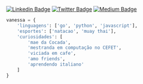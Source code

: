 [![Linkedin Badge](https://img.shields.io/badge/-LinkedIn-blue?style=flat-square&logo=Linkedin&logoColor=white&link=https://www.linkedin.com/in/leticiacamposs/)](https://www.linkedin.com/in/vanessa-s-soares/)
[![Twitter Badge](https://img.shields.io/badge/-Twitter-1ca0f1?style=flat-square&labelColor=1ca0f1&logo=twitter&logoColor=white&link=https://twitter.com/leehcamposs2)](https://twitter.com/nessasoarees)
[![Medium Badge](https://img.shields.io/badge/Medium-12100E?style=for-the-badge&logo=medium&logoColor=white)](https://medium.com/@vanessa.ssoares)



```python
vanessa = {
    'linguagens': ['go', 'python', 'javascript'],
    'esportes': ['natacao', 'muay thai'],
    'curiosidades': [
        'mae da Cocada',
        'mestranda em computação no CEFET',
        'viciada em cafe', 
        'amo friends',
        'aprendendo italiano'
    ]
}

```
